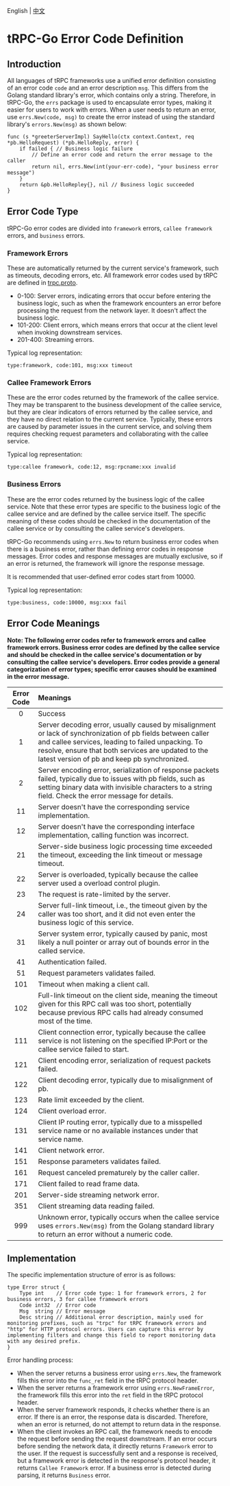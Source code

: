 English | [中文](README.zh_CN.md)

# tRPC-Go Error Code Definition


## Introduction

All languages of tRPC frameworks use a unified error definition consisting of an error code `code` and an error description `msg`. This differs from the Golang standard library's error, which contains only a string. Therefore, in tRPC-Go, the `errs` package is used to encapsulate error types, making it easier for users to work with errors. When a user needs to return an error, use `errs.New(code, msg)` to create the error instead of using the standard library's `errors.New(msg)` as shown below:

```golang
func (s *greeterServerImpl) SayHello(ctx context.Context, req *pb.HelloRequest) (*pb.HelloReply, error) {
    if failed { // Business logic failure
        // Define an error code and return the error message to the caller
        return nil, errs.New(int(your-err-code), "your business error message")
    }
    return &pb.HelloRepley{}, nil // Business logic succeeded
}
```

## Error Code Type

tRPC-Go error codes are divided into `framework` errors, `callee framework` errors, and `business` errors.

### Framework Errors

These are automatically returned by the current service's framework, such as timeouts, decoding errors, etc. All framework error codes used by tRPC are defined in [trpc.proto](https://github.com/trpc-group/trpc/blob/main/trpc/trpc.proto).

- 0-100: Server errors, indicating errors that occur before entering the business logic, such as when the framework encounters an error before processing the request from the network layer. It doesn't affect the business logic.
- 101-200: Client errors, which means errors that occur at the client level when invoking downstream services.
- 201-400: Streaming errors.

Typical log representation:

```golang
type:framework, code:101, msg:xxx timeout
```

### Callee Framework Errors

These are the error codes returned by the framework of the callee service. They may be transparent to the business development of the callee service, but they are clear indicators of errors returned by the callee service, and they have no direct relation to the current service. Typically, these errors are caused by parameter issues in the current service, and solving them requires checking request parameters and collaborating with the callee service.

Typical log representation:

```golang
type:callee framework, code:12, msg:rpcname:xxx invalid
```

### Business Errors

These are the error codes returned by the business logic of the callee service. Note that these error types are specific to the business logic of the callee service and are defined by the callee service itself. The specific meaning of these codes should be checked in the documentation of the callee service or by consulting the callee service's developers.

tRPC-Go recommends using `errs.New` to return business error codes when there is a business error, rather than defining error codes in response messages. Error codes and response messages are mutually exclusive, so if an error is returned, the framework will ignore the response message.

It is recommended that user-defined error codes start from 10000.

Typical log representation:

```golang
type:business, code:10000, msg:xxx fail
```

## Error Code Meanings

**Note: The following error codes refer to framework errors and callee framework errors. Business error codes are defined by the callee service and should be checked in the callee service's documentation or by consulting the callee service's developers. Error codes provide a general categorization of error types; specific error causes should be examined in the error message.**

| Error Code | Meanings                                                                                                                                                                                                                                                               |
| :--------: | :--------------------------------------------------------------------------------------------------------------------------------------------------------------------------------------------------------------------------------------------------------------------- |
|     0      | Success                                                                                                                                                                                                                                                                |
|     1      | Server decoding error, usually caused by misalignment or lack of synchronization of pb fields between caller and callee services, leading to failed unpacking. To resolve, ensure that both services are updated to the latest version of pb and keep pb synchronized. |
|     2      | Server encoding error, serialization of response packets failed, typically due to issues with pb fields, such as setting binary data with invisible characters to a string field. Check the error message for details.                                                 |
|     11     | Server doesn't have the corresponding service implementation.                                                                                                                                                                                                          |
|     12     | Server doesn't have the corresponding interface implementation, calling function was incorrect.                                                                                                                                                                        |
|     21     | Server-side business logic processing time exceeded the timeout, exceeding the link timeout or message timeout.                                                                                                                                                        |
|     22     | Server is overloaded, typically because the callee server used a overload control plugin.                                                                                                                                                                              |
|     23     | The request is rate-limited by the server.                                                                                                                                                                                                                             |
|     24     | Server full-link timeout, i.e., the timeout given by the caller was too short, and it did not even enter the business logic of this service.                                                                                                                           |
|     31     | Server system error, typically caused by panic, most likely a null pointer or array out of bounds error in the called service.                                                                                                                                         |
|     41     | Authentication failed.                                                                                                                                                                                                                                                 |
|     51     | Request parameters validates failed.                                                                                                                                                                                                                                   |
|    101     | Timeout when making a client call.                                                                                                                                                                                                                                     |
|    102     | Full-link timeout on the client side, meaning the timeout given for this RPC call was too short, potentially because previous RPC calls had already consumed most of the time.                                                                                         |
|    111     | Client connection error, typically because the callee service is not listening on the specified IP:Port or the callee service failed to start.                                                                                                                         |
|    121     | Client encoding error, serialization of request packets failed.                                                                                                                                                                                                        |
|    122     | Client decoding error, typically due to misalignment of pb.                                                                                                                                                                                                            |
|    123     | Rate limit exceeded by the client.                                                                                                                                                                                                                                     |
|    124     | Client overload error.                                                                                                                                                                                                                                                 |
|    131     | Client IP routing error, typically due to a misspelled service name or no available instances under that service name.                                                                                                                                                 |
|    141     | Client network error.                                                                                                                                                                                                                                                  |
|    151     | Response parameters validates failed.                                                                                                                                                                                                                                  |
|    161     | Request canceled prematurely by the caller caller.                                                                                                                                                                                                                     |
|    171     | Client failed to read frame data.                                                                                                                                                                                                                                      |
|    201     | Server-side streaming network error.                                                                                                                                                                                                                                   |
|    351     | Client streaming data reading failed.                                                                                                                                                                                                                                  |
|    999     | Unknown error, typically occurs when the callee service uses `errors.New(msg)` from the Golang standard library to return an error without a numeric code.                                                                                                             |

## Implementation

The specific implementation structure of error is as follows:

```golang
type Error struct {
    Type int    // Error code type: 1 for framework errors, 2 for business errors, 3 for callee framework errors
    Code int32  // Error code
    Msg  string // Error message
    Desc string // Additional error description, mainly used for monitoring prefixes, such as "trpc" for tRPC framework errors and "http" for HTTP protocol errors. Users can capture this error by implementing filters and change this field to report monitoring data with any desired prefix.
}
```

Error handling process:

- When the server returns a business error using `errs.New`, the framework fills this error into the `func_ret` field in the tRPC protocol header.
- When the server returns a framework error using `errs.NewFrameError`, the framework fills this error into the `ret` field in the tRPC protocol header.
- When the server framework responds, it checks whether there is an error. If there is an error, the response data is discarded. Therefore, when an error is returned, do not attempt to return data in the response.
- When the client invokes an RPC call, the framework needs to encode the request before sending the request downstream. If an error occurs before sending the network data, it directly returns `Framework` error to the user. If the request is successfully sent and a response is received, but a framework error is detected in the response's protocol header, it returns `Callee Framework` error. If a business error is detected during parsing, it returns `Business` error.
